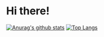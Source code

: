<!--
**eoinpinaqui/eoinpinaqui** is a ✨ _special_ ✨ repository because its `README.md` (this file) appears on your GitHub profile.

Here are some ideas to get you started:

- 🔭 I’m currently working on ...
- 🌱 I’m currently learning ...
- 👯 I’m looking to collaborate on ...
- 🤔 I’m looking for help with ...
- 💬 Ask me about ...
- 📫 How to reach me: ...
- 😄 Pronouns: ...
- ⚡ Fun fact: ...
-->

# Hi there!
[![Anurag's github stats](https://github-readme-stats.vercel.app/api?username=eoinpinaqui)](https://github.com/eoinpinaqui) [![Top Langs](https://github-readme-stats.vercel.app/api/top-langs/?username=eoinpinaqui)](https://github.com/eoinpinaqui)
